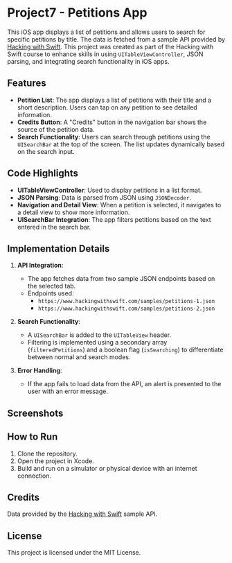 # Project7 - Petitions App

This iOS app displays a list of petitions and allows users to search for specific petitions by title. The data is fetched from a sample API provided by [Hacking with Swift](https://www.hackingwithswift.com). This project was created as part of the Hacking with Swift course to enhance skills in using `UITableViewController`, JSON parsing, and integrating search functionality in iOS apps.

## Features

- **Petition List**: The app displays a list of petitions with their title and a short description. Users can tap on any petition to see detailed information.
- **Credits Button**: A "Credits" button in the navigation bar shows the source of the petition data.
- **Search Functionality**: Users can search through petitions using the `UISearchBar` at the top of the screen. The list updates dynamically based on the search input.

## Code Highlights

- **UITableViewController**: Used to display petitions in a list format.
- **JSON Parsing**: Data is parsed from JSON using `JSONDecoder`.
- **Navigation and Detail View**: When a petition is selected, it navigates to a detail view to show more information.
- **UISearchBar Integration**: The app filters petitions based on the text entered in the search bar.

## Implementation Details

1. **API Integration**: 
   - The app fetches data from two sample JSON endpoints based on the selected tab. 
   - Endpoints used:
     - `https://www.hackingwithswift.com/samples/petitions-1.json`
     - `https://www.hackingwithswift.com/samples/petitions-2.json`

2. **Search Functionality**:
   - A `UISearchBar` is added to the `UITableView` header.
   - Filtering is implemented using a secondary array (`filteredPetitions`) and a boolean flag (`isSearching`) to differentiate between normal and search modes.

3. **Error Handling**:
   - If the app fails to load data from the API, an alert is presented to the user with an error message.

## Screenshots

<!-- Add screenshots of the app's main screens here -->

## How to Run

1. Clone the repository.
2. Open the project in Xcode.
3. Build and run on a simulator or physical device with an internet connection.

## Credits

Data provided by the [Hacking with Swift](https://www.hackingwithswift.com) sample API.

## License

This project is licensed under the MIT License.
